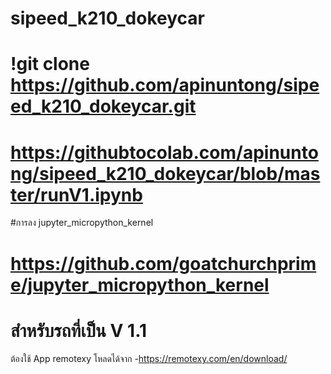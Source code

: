 # sipeed_k210_dokeycar
# !git clone https://github.com/apinuntong/sipeed_k210_dokeycar.git
# https://githubtocolab.com/apinuntong/sipeed_k210_dokeycar/blob/master/runV1.ipynb
#การลง jupyter_micropython_kernel
# https://github.com/goatchurchprime/jupyter_micropython_kernel
# สำหรับรถที่เป็น V 1.1
ต้องใช้ App remotexy โหลดได้จาก
-https://remotexy.com/en/download/

